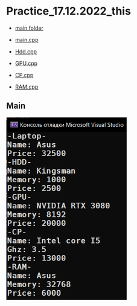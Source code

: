# Practice_17.12.2022_this

* [main folder](main)

* [main.cpp](main/main.cpp)
* [Hdd.cpp](main/Hdd.cpp)
* [GPU.cpp](main/GPU.cpp)
* [CP.cpp](main/CP.cpp)
* [RAM.cpp](main/RAM.cpp)

<p align="center">
    <h2>Main</h2>
    <p></p>
    <img src="images/main.png">
</p>
